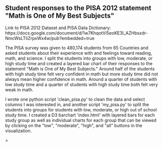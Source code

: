 ## Student responses to the PISA 2012 statement "Math is One of My Best Subjects"

<p>Link to PISA 2012 Dataset and PISA Data Dictionary: https://docs.google.com/document/d/1w7KhqotVi5eoKE3I_AZHbsxdr-NmcWsLTIiZrpxWx4w/pub?embedded=true </p>

<p>The PISA survey was given to 480,174 students from 65 Countries and asked students about their experience with and feelings toward reading, math, and science.  I split the students into groups with low, moderate, or high study time and created a layered bar chart of their responses to the statement "Math is One of My Best Subjects."  Around half of the students with high study time felt very confident in math but more study time did not always mean higher confidence in math.  Around a quarter of students with low study time and a quarter of students with high study time both felt very weak in math.</p>

<p>I wrote one python script 'clean_pisa.py' to clean the data and select columns I was interested in, and another script 'my_pisa.py' to split the students into groups for students with low, moderate, or high out of school study time.  I created a D3 barchart 'index.html' with layered bars for each study group as well as individual charts for each group that can be viewed by clicking on the "low", "moderate", "high", and "all" buttons in the visualization.</p>>